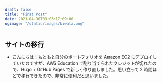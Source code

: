 ```yaml
---
draft: false
title: "First Post"
date: 2021-04-30T03:03:17+09:00
ogimage: "/static/images/kiwata.png"
---
```


## サイトの移行
- こんにちは！もともと自分のポートフォリオを Amazon EC2 にデプロイしていたのですが、AWS Education で割り当てられたクレジットが切れたので、Hugo + GitHub Pages で新しく作り直しました。思い立って 2 時間ほどで移行できたので、非常に便利だと思いました。
